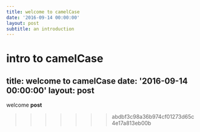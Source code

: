 ```yaml
---
title: welcome to camelCase
date: '2016-09-14 00:00:00'
layout: post
subtitle: an introduction
---
```


intro to camelCase
=======
title: welcome to camelCase
date: '2016-09-14 00:00:00'
layout: post
---
welcome **post**
>>>>>>> abdbf3c98a36b974cf01273d65c4e17a813eb00b
